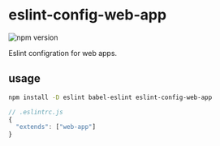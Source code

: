# eslint-config-web-app
![npm version](https://img.shields.io/npm/v/eslint-config-web-app.svg)

Eslint configration for web apps.

## usage

```sh
npm install -D eslint babel-eslint eslint-config-web-app
```

```js
// .eslintrc.js
{
  "extends": ["web-app"]
}
```


